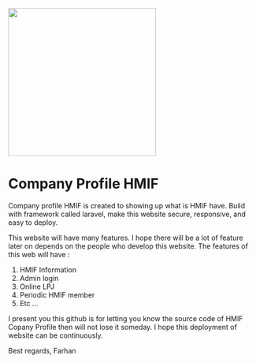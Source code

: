 <html>
    <body>
        <img src="https://i.ibb.co/kKwN4wz/logo.png" height="300px">
        <h1>Company Profile HMIF</h1>
        <p>Company profile HMIF is created to showing up what is HMIF have. Build with framework called laravel, make this website secure, responsive, and easy to deploy.</p>
        <p>This website will have many features. I hope there will be a lot of feature later on depends on the people who develop this website. The features of this web will have :</p>
        <ol>
            <li>HMIF Information</li> 
            <li>Admin login</li>
            <li>Online LPJ</li>
            <li>Periodic HMIF member</li>
            <li>Etc ...</li>
        </ol>
        <p>I present you this github is for letting you know the source code of HMIF Copany Profile then will not lose it someday. I hope this deployment of website can be continuously.</p>
        <p>Best regards, Farhan</p>
    </body>
   </html>
